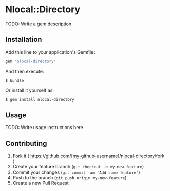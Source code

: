 # Nlocal::Directory

TODO: Write a gem description

## Installation

Add this line to your application's Gemfile:

```ruby
gem 'nlocal-directory'
```

And then execute:

    $ bundle

Or install it yourself as:

    $ gem install nlocal-directory

## Usage

TODO: Write usage instructions here

## Contributing

1. Fork it ( https://github.com/[my-github-username]/nlocal-directory/fork )
2. Create your feature branch (`git checkout -b my-new-feature`)
3. Commit your changes (`git commit -am 'Add some feature'`)
4. Push to the branch (`git push origin my-new-feature`)
5. Create a new Pull Request
